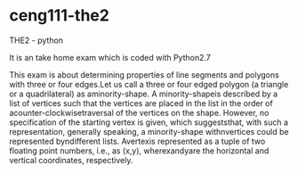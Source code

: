 # ceng111-the2
THE2 - python

It is an take home exam which is coded with Python2.7


This exam is about determining properties of line segments and polygons with three or four edges.Let us call a three or four edged polygon (a triangle or a quadrilateral) as aminority-shape. A minority-shapeis described by a list of vertices such that the vertices are placed in the list in the order of acounter-clockwisetraversal of the vertices on the shape.  However, no specification of the starting vertex is given, which suggeststhat, with such a representation, generally speaking, a minority-shape withnvertices could be represented byndifferent lists.  Avertexis represented as a tuple of two floating point numbers, i.e., as (x,y), wherexandyare the horizontal and vertical coordinates, respectively.
